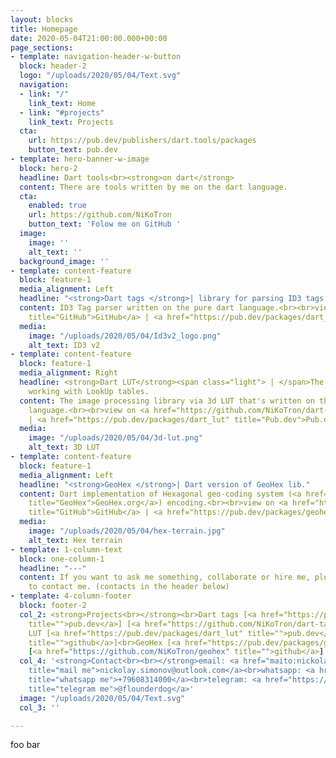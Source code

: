 ```yaml
---
layout: blocks
title: Homepage
date: 2020-05-04T21:00:00.000+00:00
page_sections:
- template: navigation-header-w-button
  block: header-2
  logo: "/uploads/2020/05/04/Text.svg"
  navigation:
  - link: "/"
    link_text: Home
  - link: "#projects"
    link_text: Projects
  cta:
    url: https://pub.dev/publishers/dart.tools/packages
    button_text: pub.dev
- template: hero-banner-w-image
  block: hero-2
  headline: Dart tools<br><strong>on dart</strong>
  content: There are tools written by me on the dart language.
  cta:
    enabled: true
    url: https://github.com/NiKoTron
    button_text: 'Folow me on GitHub '
  image:
    image: ''
    alt_text: ''
  background_image: ''
- template: content-feature
  block: feature-1
  media_alignment: Left
  headline: "<strong>Dart tags </strong>| library for parsing ID3 tags."
  content: ID3 Tag parser written on the pure dart language.<br><br>view on <a href="https://github.com/NiKoTron/dart-tags"
    title="GitHub">GitHub</a> | <a href="https://pub.dev/packages/dart_tags" title="Pub.dev">Pub.dev</a>
  media:
    image: "/uploads/2020/05/04/Id3v2_logo.png"
    alt_text: ID3 v2
- template: content-feature
  block: feature-1
  media_alignment: Right
  headline: <strong>Dart LUT</strong><span class="light"> | </span>The library for
    working with LookUp tables.
  content: The image processing library via 3d LUT that's written on the pure dart
    language.<br><br>view on <a href="https://github.com/NiKoTron/dart-lut" title="GitHub">GitHub</a>
    | <a href="https://pub.dev/packages/dart_lut" title="Pub.dev">Pub.dev</a>
  media:
    image: "/uploads/2020/05/04/3d-lut.png"
    alt_text: 3D LUT
- template: content-feature
  block: feature-1
  media_alignment: Left
  headline: "<strong>GeoHex </strong>| Dart version of GeoHex lib."
  content: Dart implementation of Hexagonal geo-coding system (<a href="http://www.geohex.org/"
    title="GeoHex">GeoHex.org</a>) encoding.<br><br>view on <a href="https://github.com/NiKoTron/geohex"
    title="GitHub">GitHub</a> | <a href="https://pub.dev/packages/geohex" title="Pub.dev">Pub.dev</a>
  media:
    image: "/uploads/2020/05/04/hex-terrain.jpg"
    alt_text: Hex terrain
- template: 1-column-text
  block: one-column-1
  headline: "---"
  content: If you want to ask me something, collaborate or hire me, please feel free
    to contact me. (contacts in the header below)
- template: 4-column-footer
  block: footer-2
  col_2: <strong>Projects<br></strong><br>Dart tags [<a href="https://pub.dev/packages/dart_tags"
    title="">pub.dev</a>] [<a href="https://github.com/NiKoTron/dart-tags" title="">github</a>]<br>Dart
    LUT [<a href="https://pub.dev/packages/dart_lut" title="">pub.dev</a>] [<a href="https://github.com/NiKoTron/dart-lut"
    title="">github</a>]<br>GeoHex [<a href="https://pub.dev/packages/geohex" title="">pub.dev</a>]
    [<a href="https://github.com/NiKoTron/geohex" title="">github</a>]
  col_4: '<strong>Contact<br><br></strong>email: <a href="maito:nickolay.simonov@outlook.com"
    title="mail me">nickolay.simonov@outlook.com</a><br>whatsapp: <a href="https://wa.me/79608314000"
    title="whatsapp me">+79608314000</a><br>telegram: <a href="https://t.me/flounderdog"
    title="telegram me">@flounderdog</a>'
  image: "/uploads/2020/05/04/Text.svg"
  col_3: ''

---
```

foo bar